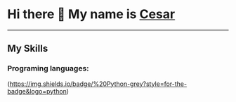 # **Hi there 👋 My name is [Cesar](https://www.linkedin.com/in/cesardleonesm/)**
***
## My Skills

### Programing languages:
(https://img.shields.io/badge/%20Python-grey?style=for-the-badge&logo=python)





























